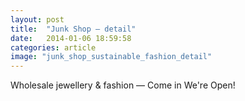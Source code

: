 ```yaml
---
layout: post
title:  "Junk Shop — detail"
date:   2014-01-06 18:59:58
categories: article
image: "junk_shop_sustainable_fashion_detail"
---
```


Wholesale jewellery & fashion — Come in We're Open!